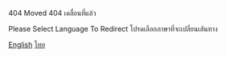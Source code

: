 404 Moved
404 เคลื่อนที่แล้ว

Please Select Language To Redirect
โปรดเลือกภาษาที่จะเปลี่ยนเส้นทาง

[English](readme_en.md) [ไทย](readme_th.md)
